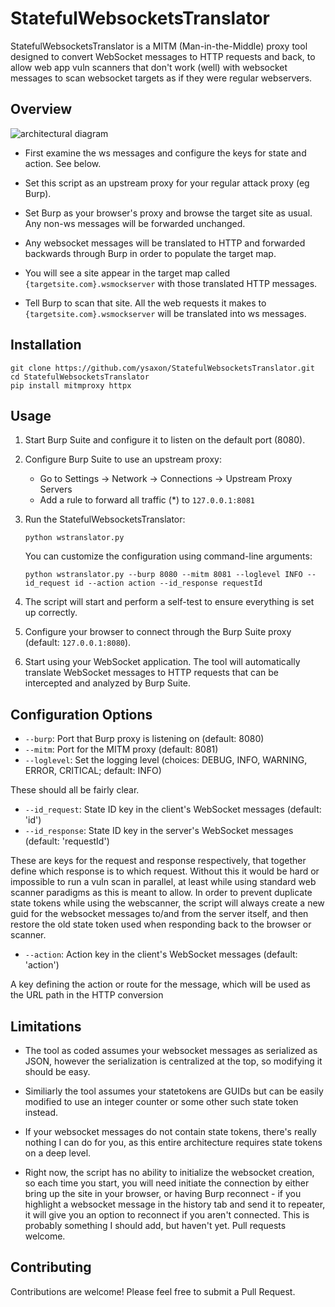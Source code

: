 # StatefulWebsocketsTranslator

StatefulWebsocketsTranslator is a MITM (Man-in-the-Middle) proxy tool designed to convert WebSocket messages to HTTP requests and back, to allow web app vuln scanners that don't work (well) with websocket messages to scan websocket targets as if they were regular webservers.




## Overview
![architectural diagram](https://github.com/user-attachments/assets/bcb85bef-016b-4dad-8f53-1df19248cde6)

* First examine the ws messages and configure the keys for state and action. See below.

* Set this script as an upstream proxy for your regular attack proxy (eg Burp). 

* Set Burp as your browser's proxy and browse the target site as usual. Any non-ws messages will be forwarded unchanged.

* Any websocket messages will be translated to HTTP and forwarded backwards through Burp in order to populate the target map.

* You will see a site appear in the target map called `{targetsite.com}.wsmockserver` with those translated HTTP messages.

* Tell Burp to scan that site. All the web requests it makes to `{targetsite.com}.wsmockserver` will be translated into ws messages.

## Installation

   ```
   git clone https://github.com/ysaxon/StatefulWebsocketsTranslator.git
   cd StatefulWebsocketsTranslator
   pip install mitmproxy httpx
   ```

## Usage

1. Start Burp Suite and configure it to listen on the default port (8080).

2. Configure Burp Suite to use an upstream proxy:
   - Go to Settings -> Network -> Connections -> Upstream Proxy Servers
   - Add a rule to forward all traffic (*) to `127.0.0.1:8081`

3. Run the StatefulWebsocketsTranslator:
   ```
   python wstranslator.py
   ```

   You can customize the configuration using command-line arguments:
   ```
   python wstranslator.py --burp 8080 --mitm 8081 --loglevel INFO --id_request id --action action --id_response requestId
   ```

4. The script will start and perform a self-test to ensure everything is set up correctly.

5. Configure your browser to connect through the Burp Suite proxy (default: `127.0.0.1:8080`).

6. Start using your WebSocket application. The tool will automatically translate WebSocket messages to HTTP requests that can be intercepted and analyzed by Burp Suite.

## Configuration Options

- `--burp`: Port that Burp proxy is listening on (default: 8080)
- `--mitm`: Port for the MITM proxy (default: 8081)
- `--loglevel`: Set the logging level (choices: DEBUG, INFO, WARNING, ERROR, CRITICAL; default: INFO)

These should all be fairly clear.
  
- `--id_request`: State ID key in the client's WebSocket messages (default: 'id')
- `--id_response`: State ID key in the server's WebSocket messages (default: 'requestId')

These are keys for the request and response respectively, that together define which response is to which request. Without this it would be hard or impossible to run a vuln scan in parallel, at least while using standard web scanner paradigms as this is meant to allow. In order to prevent duplicate state tokens while using the webscanner, the script will always create a new guid for the websocket messages to/and from the server itself, and then restore the old state token used when responding back to the browser or scanner.

- `--action`: Action key in the client's WebSocket messages (default: 'action')
  
A key defining the action or route for the message, which will be used as the URL path in the HTTP conversion


## Limitations

- The tool as coded assumes your websocket messages as serialized as JSON, however the serialization is centralized at the top, so modifying it should be easy.
- Similiarly the tool assumes your statetokens are GUIDs but can be easily modified to use an integer counter or some other such state token instead. 

- If your websocket messages do not contain state tokens, there's really nothing I can do for you, as this entire architecture requires state tokens on a deep level.

- Right now, the script has no ability to initialize the websocket creation, so each time you start, you will need initiate the connection by either bring up the site in your browser, or having Burp reconnect - if you highlight a websocket message in the history tab and send it to repeater, it will give you an option to reconnect if you aren't connected. This is probably something I should add, but haven't yet. Pull requests welcome.



## Contributing

Contributions are welcome! Please feel free to submit a Pull Request.
